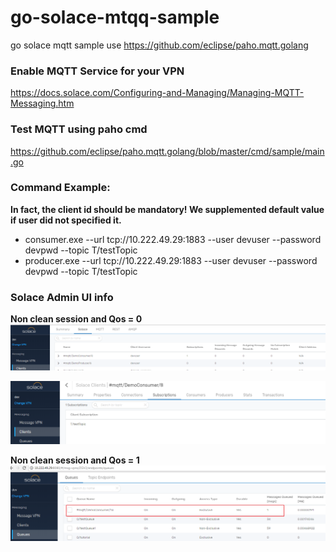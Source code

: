 # go-solace-mtqq-sample
go solace mqtt sample use https://github.com/eclipse/paho.mqtt.golang

### Enable MQTT Service for your VPN
https://docs.solace.com/Configuring-and-Managing/Managing-MQTT-Messaging.htm

### Test MQTT using paho cmd 
https://github.com/eclipse/paho.mqtt.golang/blob/master/cmd/sample/main.go

### Command Example:
**In fact, the client id should be mandatory! We supplemented default value if user did not specified it.**

- consumer.exe --url tcp://10.222.49.29:1883 --user devuser --password devpwd --topic T/testTopic
- producer.exe --url tcp://10.222.49.29:1883 --user devuser --password devpwd --topic T/testTopic

### Solace Admin UI info
**Non clean session and Qos = 0**
![Producer & Consumer Clients](https://github.com/emmansun/go-solace-mqtt-sample/blob/master/solace_mqtt_1.png)

![Consumer's subscription](https://github.com/emmansun/go-solace-mqtt-sample/blob/master/solace_mqtt_2.png)

**Non clean session and Qos = 1**
![Consumer's subscription](https://github.com/emmansun/go-solace-mqtt-sample/blob/master/solace_mqtt_3.png)
